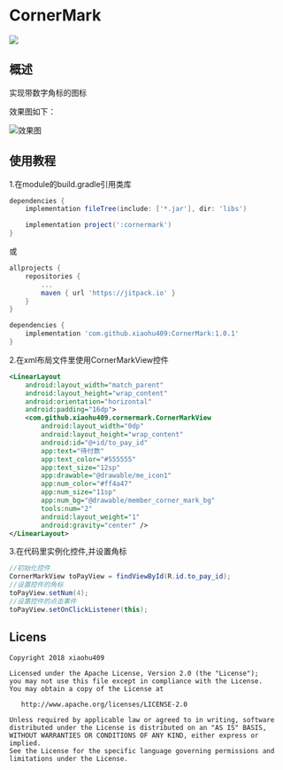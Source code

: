 # CornerMark
[![](https://jitpack.io/v/xiaohu409/CornerMark.svg)](https://jitpack.io/#xiaohu409/CornerMark)
## 概述
实现带数字角标的图标

效果图如下：

![效果图](device-2018-08-28-224444.png)
## 使用教程

1.在module的build.gradle引用类库
```groovy 
dependencies {
    implementation fileTree(include: ['*.jar'], dir: 'libs')

    implementation project(':cornermark')
}
```
或
```groovy
allprojects {
    repositories {
        ...
        maven { url 'https://jitpack.io' }
    }
}
```
```groovy
dependencies {
    implementation 'com.github.xiaohu409:CornerMark:1.0.1'
}
```
2.在xml布局文件里使用CornerMarkView控件
```xml
<LinearLayout
    android:layout_width="match_parent"
    android:layout_height="wrap_content"
    android:orientation="horizontal"
    android:padding="16dp">
    <com.github.xiaohu409.cornermark.CornerMarkView
        android:layout_width="0dp"
        android:layout_height="wrap_content"
        android:id="@+id/to_pay_id"
        app:text="待付款"
        app:text_color="#555555"
        app:text_size="12sp"
        app:drawable="@drawable/me_icon1"
        app:num_color="#ff4a47"
        app:num_size="11sp"
        app:num_bg="@drawable/member_corner_mark_bg"
        tools:num="2"
        android:layout_weight="1"
        android:gravity="center" />
</LinearLayout>
```
3.在代码里实例化控件,并设置角标
```java
//初始化控件
CornerMarkView toPayView = findViewById(R.id.to_pay_id);
//设置控件的角标
toPayView.setNum(4);
//设置控件的点击事件
toPayView.setOnClickListener(this);
```

## Licens
    Copyright 2018 xiaohu409

    Licensed under the Apache License, Version 2.0 (the "License");
    you may not use this file except in compliance with the License.
    You may obtain a copy of the License at

       http://www.apache.org/licenses/LICENSE-2.0

    Unless required by applicable law or agreed to in writing, software
    distributed under the License is distributed on an "AS IS" BASIS,
    WITHOUT WARRANTIES OR CONDITIONS OF ANY KIND, either express or implied.
    See the License for the specific language governing permissions and
    limitations under the License.
